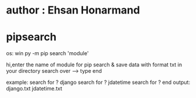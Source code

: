 # author : Ehsan Honarmand
# pipsearch
os: win
py -m pip search 'module'

hi,enter the name of module for pip search & save data with format txt in your directory
search over --> type end

example:
        search for ? django
        search for ? jdatetime
        search for ? end
output:
        django.txt
        jdatetime.txt
        
